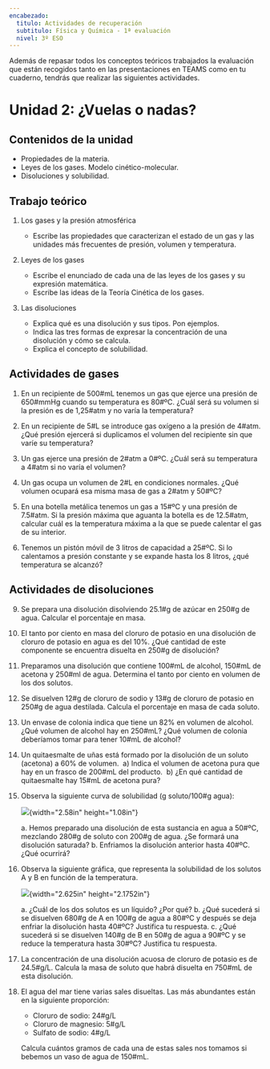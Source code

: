 ```yaml
---
encabezado:
  titulo: Actividades de recuperación
  subtitulo: Física y Química - 1ª evaluación
  nivel: 3º ESO
---
```

Además de repasar todos los conceptos teóricos trabajados la evaluación que están recogidos tanto en las presentaciones en TEAMS como en tu cuaderno, tendrás que realizar las siguientes actividades. 

# Unidad 2: ¿Vuelas o nadas?

## Contenidos de la unidad

-   Propiedades de la materia.
-   Leyes de los gases. Modelo cinético-molecular.
-   Disoluciones y solubilidad.

## Trabajo teórico

1.  Los gases y la presión atmosférica

    -   Escribe las propiedades que caracterizan el estado de un gas y las
        unidades más frecuentes de presión, volumen y temperatura.

2.  Leyes de los gases
    -   Escribe el enunciado de cada una de las leyes de los gases y su
        expresión matemática.
    -   Escribe las ideas de la Teoría Cinética de los gases.

3.  Las disoluciones
    -   Explica qué es una disolución y sus tipos. Pon ejemplos.
    -   Indica las tres formas de expresar la concentración de una
        disolución y cómo se calcula.
    -   Explica el concepto de solubilidad.

## Actividades de gases

1.  En un recipiente de 500#mL tenemos un gas que ejerce una presión de
    650#mmHg cuando su temperatura es 80#ºC. ¿Cuál será su volumen si
    la presión es de 1,25#atm y no varía la temperatura?

2.  En un recipiente de 5#L se introduce gas oxígeno a la presión de 4#atm. ¿Qué presión ejercerá si duplicamos el volumen del recipiente sin que varíe su temperatura?

3.  Un gas ejerce una presión de 2#atm a 0#ºC. ¿Cuál será su temperatura
    a 4#atm si no varía el volumen?

4.  Un gas ocupa un volumen de 2#L en condiciones normales. ¿Qué volumen
    ocupará esa misma masa de gas a 2#atm y 50#ºC?

5.  En una botella metálica tenemos un gas a 15#ºC y una presión de 7.5#atm.
    Si la presión máxima que aguanta la botella es de 12.5#atm, calcular cuál
    es la temperatura máxima a la que se puede calentar el gas de su interior.

6.  Tenemos un pistón móvil de 3 litros de capacidad a 25#ºC. Si lo
    calentamos a presión constante y se expande hasta los 8 litros,
    ¿qué temperatura se alcanzó?

## Actividades de disoluciones

9.  Se prepara una disolución disolviendo 25.1#g de azúcar en 250#g de
    agua. Calcular el porcentaje en masa. 

10. El tanto por ciento en masa del cloruro de potasio en una disolución
    de cloruro de potasio en agua es del 10%. ¿Qué cantidad de este
    componente se encuentra disuelta en 250#g de disolución? 

11. Preparamos una disolución que contiene 100#mL de alcohol, 150#mL de
    acetona y 250#ml de agua. Determina el tanto por ciento en volumen
    de los dos solutos.  

12. Se disuelven 12#g de cloruro de sodio y 13#g de cloruro de potasio
    en 250#g de agua destilada. Calcula el porcentaje en masa de cada
    soluto. 

13. Un envase de colonia indica que tiene un 82% en volumen de alcohol.
    ¿Qué volumen de alcohol hay en 250#mL? ¿Qué volumen de colonia
    deberíamos tomar para tener 10#mL de alcohol? 

14. Un quitaesmalte de uñas está formado por la disolución de un soluto
    (acetona) a 60% de volumen. 
    a)  Indica el volumen de acetona pura que hay en un frasco de 200#mL
        del producto. 
    b)  ¿En qué cantidad de quitaesmalte hay 15#mL de acetona pura? 

46. Observa la siguiente curva de solubilidad (g soluto/100#g agua):

    ![](image7.png){width="2.58in" height="1.08in"}

    a.  Hemos preparado una disolución de esta sustancia en agua a 50#ºC,
        mezclando 280#g de soluto con 200#g de agua. ¿Se formará una
        disolución saturada?
    b.  Enfriamos la disolución anterior hasta 40#ºC. ¿Qué ocurrirá?

47. Observa la siguiente gráfica, que representa la solubilidad de los
    solutos A y B en función de la temperatura.

    ![](image8.png){width="2.625in" height="2.1752in"}

    a.  ¿Cuál de los dos solutos es un líquido? ¿Por qué?
    b.  ¿Qué sucederá si se disuelven 680#g de A en 100#g de agua a 80#ºC
        y después se deja enfriar la disolución hasta 40#ºC? Justifica tu respuesta.
    c.  ¿Qué sucederá si se disuelven 140#g de B en 50#g de agua a 90#ºC
        y se reduce la temperatura hasta 30#ºC? Justifica tu respuesta.

15. La concentración de una disolución acuosa de cloruro de potasio es
    de 24.5#g/L. Calcula la masa de soluto que habrá disuelta en 750#mL de esta disolución.

16. El agua del mar tiene varias sales disueltas. Las más abundantes
    están en la siguiente proporción:
    -  Cloruro de sodio: 24#g/L
    -  Cloruro de magnesio: 5#g/L
    -  Sulfato de sodio: 4#g/L
    
    Calcula cuántos gramos de cada una de estas sales nos tomamos si bebemos un vaso de agua de 150#mL.